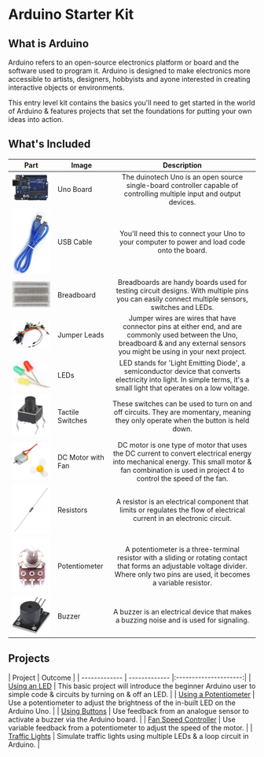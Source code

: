 # Arduino Starter Kit

## What is Arduino
Arduino refers to an open-source electronics platform or board and the software used to program it. Arduino is designed to make electronics more accessible to artists, designers, hobbyists and ayone interested in creating interactive objects or environments.

This entry level kit contains the basics you'll need to get started in the world of Arduino & features projects that set the foundations for putting your own ideas into action. 

## What's Included

| Part          | Image | Description  		|
| ------------- | ------------- |:---------------------:|
| ![alt text](images/uno-board.jpg "Uno Board") | Uno Board | The duinotech Uno is an open source single-board controller capable of controlling multiple input and output devices. |
| ![alt text](images/usb-cable.jpg "USB Cable") | USB Cable | You'll need this to connect your Uno to your computer to power and load code onto the board. |
| ![alt text](images/breadboard.jpg "Breadboard") | Breadboard | Breadboards are handy boards used for testing circuit designs. With multiple pins you can easily connect multiple sensors, switches and LEDs. |
| ![alt text](images/jumper-leads.jpg "Jumper Leads") | Jumper Leads | Jumper wires are wires that have connector pins at either end, and are commonly used between the Uno, breadboard & and any external sensors you might be using in your next project. |
| ![alt text](images/leds.png "LEDs") | LEDs | LED stands for 'Light Emitting Diode', a semiconductor device that converts electricity into light. In simple terms, it's a small light that operates on a low voltage. |
| ![alt text](images/tactile-switch.jpg "Tactile Switches") | Tactile Switches | These switches can be used to turn on and off circuits. They are momentary, meaning they only operate when the button is held down. |
| ![alt text](images/motor-fan.jpg "DC Motor with Fan") | DC Motor with Fan | DC motor is one type of motor that uses the DC current to convert electrical energy into mechanical energy. This small motor & fan combination is used in project 4 to control the speed of the fan. |
| ![alt text](images/resistors.jpg "Resistors") | Resistors | A resistor is an electrical component that limits or regulates the flow of electrical current in an electronic circuit. |
| ![alt text](images/potentiometer.jpg "Potentiometer") | Potentiometer | A potentiometer is a three-terminal resistor with a sliding or rotating contact that forms an adjustable voltage divider. Where only two pins are used, it becomes a variable resistor. |
| ![alt text](images/buzzer.jpg "Buzzer") | Buzzer | A buzzer is an electrical device that makes a buzzing noise and is used for signaling. |

## Projects
| Project          | Outcome |
| ------------- | ------------- |:---------------------:|
| [Using an LED](https://github.com/Jaycar-Electronics/Arduino-Starter-Kit/tree/master/Using%20An%20LED) | This basic project will introduce the beginner Arduino user to simple code & circuits by turning on & off an LED. |
| [Using a Potentiometer](https://github.com/Jaycar-Electronics/Arduino-Starter-Kit/tree/master/Using%20A%20Potentiometer) | Use a potentiometer to adjust the brightness of the in-built LED on the Arduino Uno. |
| [Using Buttons](https://github.com/Jaycar-Electronics/Arduino-Starter-Kit/tree/master/Using%20Buttons) | Use feedback from an analogue sensor to activate a buzzer via the Arduino board. |
| [Fan Speed Controller](https://github.com/Jaycar-Electronics/Arduino-Starter-Kit/tree/master/Fan%20Speed%20Controller) | Use variable feedback from a potentiometer to adjust the speed of the motor. |
| [Traffic Lights](https://github.com/Jaycar-Electronics/Arduino-Starter-Kit/tree/master/Traffic%20Lights) | Simulate traffic lights using multiple LEDs & a loop circuit in Arduino. |